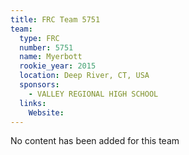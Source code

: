 ```yaml
---
title: FRC Team 5751
team:
  type: FRC
  number: 5751
  name: Myerbott
  rookie_year: 2015
  location: Deep River, CT, USA
  sponsors:
    - VALLEY REGIONAL HIGH SCHOOL
  links:
    Website: 
---
```

No content has been added for this team